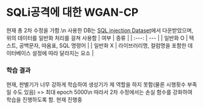 # SQLi공격에 대한 WGAN-CP
현재 총 2차 수정을 가함.\n
사용한 DB는 [SQL injection Dataset](https://www.kaggle.com/datasets/sajid576/sql-injection-dataset)에서 다운받았으며, 위의 데이터를 일반화 처리를 걸쳐 사용함
| 여부 | 종류 |
| :---: | --- |
| 일반화 O | 텍스트, 공백문자, 따옴표, SQL 명령어 |
| 일반화 X | 라이브러리명, 컬럼명을 포함한 데이터베이스 설정에 따라 달라지는 요소 |

### 학습 결과
현재, 판별기가 너무 강하게 학습하여 생성기가 제 역할을 하지 못함(물론 시행횟수 부족일 수도 있음) => 최대 epoch 5000\n
따라서 2차 수정에서는 손실 함수를 강화하여 학습을 진행하도록 함. 현재 진행중
